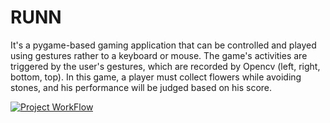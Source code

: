# RUNN

It's a pygame-based gaming application that can be controlled and played using gestures rather to a keyboard or mouse. The game's activities are triggered by the user's gestures, which are recorded by Opencv (left, right, bottom, top). In this game, a player must collect flowers while avoiding stones, and his performance will be judged based on his score. 

[![Project WorkFlow](https://img.youtube.com/vi/o6Cnc5S1zg4/0.jpg)](https://www.youtube.com/watch?v=o6Cnc5S1zg4)
